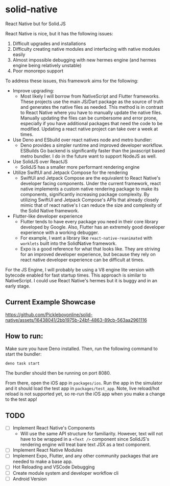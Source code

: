 # solid-native
React Native but for Solid.JS

React Native is nice, but it has the following issues:
1. Difficult upgrades and installations
2. Difficulty creating native modules and interfacing with native modules easily
3. Almost impossible debugging with new hermes engine (and hermes engine being relatively unstable)
4. Poor monorepo support

To address these issues, this framework aims for the following:
- Improve upgrading:
	- Most likely I will borrow from NativeScript and Flutter frameworks. These projects use the main JS/Dart package as the source of truth and generates the native files as needed. This method is in contrast to React Native where you have to manually update the native files. Manually updating the files can be cumbersome and error prone, especially if you have additional packages that need the code to be modified. Updating a react native project can take over a week at times.
- Use Deno and ESbuild over react natives node and metro bundler:
	- Deno provides a simpler runtime and improved developer workflow. ESBuilds Go backend is significantly faster than the javascript based metro bundler. I do in the future want to support NodeJS as well.
- Use SolidJS over ReactJS
	- SolidJS has a smaller more performant rendering engine
- Utilize SwiftUI and Jetpack Compose for the rendering
	- SwiftUI and Jetpack Compose are the equivalent to React Native's developer facing components. Under the current framework, react native implements a custom native rendering package to make its components, significantly increasing package complexity. By utilizing SwiftUI and Jetpack Compose's APIs that already closely mimic that of react native's I can reduce the size and complexity of the Solid Native framework.
- Flutter-like developer experience
	- Flutter tends to have every package you need in their core library developed by Google. Also, Flutter has an extremely good developer experience with a working debugger. 
	- For example, I want a library like `react-native-reanimated` with `worklets` built into the SolidNative framework.
	- Expo is a good reference for what that looks like. They are striving for an improved  developer experience, but because they rely on react native developer experience can be difficult at times.

For the JS Engine, I will probably be using a V8 engine lite version with bytecode enabled for fast startup times. This approach is similar to NativeScript. I could use React Native's hermes but it is buggy and in an early stage.

## Current Example Showcase

https://github.com/Pickleboyonline/solid-native/assets/16438041/2bb1975b-24bf-4863-89cb-563aa2961116

## How to run:

Make sure you have Deno installed. Then, run the following command to start the bundler:
```ts
deno task start
```
The bundler should then be running on port 8080.

From there, open the iOS app in `packages/ios`. Run the app in the simulator and it should load the test app in `packages/test_app`. Note, live reload/hot reload is not supported yet, so re-run the iOS app when you make a change to the test app!

## TODO

- [ ] Implement React Native's Components
	- Will use the same API structure for familiarity. However, text will not have to be wrapped in a `<Text />` component since SolidJS's rendering engine will treat bare text JSX as a text component.
- [ ] Implement React Native Modules
- [ ] Implement Expo, Flutter, and any other community packages that are needed to make a base app.
- [ ] Hot Reloading and VSCode Debugging
- [ ] Create module system and developer workflow cli
- [ ] Android Version